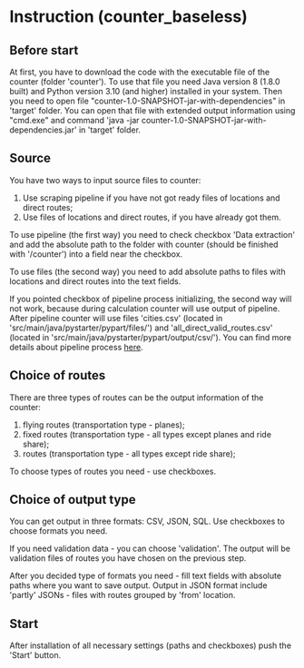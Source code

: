 # Instruction (counter_baseless)
## Before start
At first, you have to download the code with the executable file of the counter (folder 'counter').
To use that file you need Java version 8 (1.8.0 built) and Python version 3.10 (and higher) installed in your system.
Then you need to open file "counter-1.0-SNAPSHOT-jar-with-dependencies" in 'target' folder. You can open that file 
with extended output information using "cmd.exe" and command 'java -jar counter-1.0-SNAPSHOT-jar-with-dependencies.jar' 
in 'target' folder.

## Source
You have two ways to input source files to counter:
1) Use scraping pipeline if you have not got ready files of locations and direct routes;
2) Use files of locations and direct routes, if you have already got them.

To use pipeline (the first way) you need to check checkbox 'Data extraction' and add the absolute path to the folder 
   with counter (should be finished with '/counter') into a field near the checkbox. 

To use files (the second way) you need to add absolute paths to files with locations and direct routes into the 
text fields. 

If you pointed checkbox of pipeline process initializing, the second way will not work, because during calculation 
   counter will use output of pipeline. After pipeline counter will use files 'cities.csv' (located in 
'src/main/java/pystarter/pypart/files/') and 'all_direct_valid_routes.csv' (located in 
'src/main/java/pystarter/pypart/output/csv/'). You can find more details about pipeline process [here](https://github.com/rmant7/CheapTripData/tree/main/Python). 

## Choice of routes
There are three types of routes can be the output information of the counter:
1) flying routes (transportation type - planes);
2) fixed routes (transportation type - all types except planes and ride share);
3) routes (transportation type - all types except ride share);

To choose types of routes you need - use checkboxes.

## Choice of output type
You can get output in three formats: CSV, JSON, SQL.
Use checkboxes to choose formats you need. 

If you need validation data - you can choose 'validation'. The 
output will be validation files of routes you have chosen on the previous step.

After you decided type of formats you need - fill text fields with absolute paths where you want to save output. 
Output in JSON format include 'partly' JSONs - files with routes grouped by 'from' location.

## Start
After installation of all necessary settings (paths and checkboxes) push the 'Start' button. 